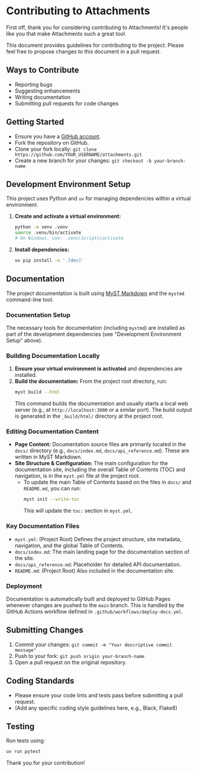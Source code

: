 # Contributing to Attachments

First off, thank you for considering contributing to Attachments! It's people like you that make Attachments such a great tool.

This document provides guidelines for contributing to the project. Please feel free to propose changes to this document in a pull request.

## Ways to Contribute

- Reporting bugs
- Suggesting enhancements
- Writing documentation
- Submitting pull requests for code changes

## Getting Started

- Ensure you have a [GitHub account](https://github.com/signup/free).
- Fork the repository on GitHub.
- Clone your fork locally: `git clone https://github.com/YOUR_USERNAME/attachments.git`
- Create a new branch for your changes: `git checkout -b your-branch-name`

## Development Environment Setup

This project uses Python and `uv` for managing dependencies within a virtual environment.

1.  **Create and activate a virtual environment:**
    ```bash
    python -m venv .venv
    source .venv/bin/activate
    # On Windows, use: .venv\Scripts\activate
    ```

2.  **Install dependencies:**
    ```bash
    uv pip install -e '.[dev]'
    ```

## Documentation

The project documentation is built using [MyST Markdown](https://mystmd.org/) and the `mystmd` command-line tool.

### Documentation Setup

The necessary tools for documentation (including `mystmd`) are installed as part of the development dependencies (see "Development Environment Setup" above).

### Building Documentation Locally

1.  **Ensure your virtual environment is activated** and dependencies are installed.
2.  **Build the documentation:**
    From the project root directory, run:
    ```bash
    myst build --html
    ```
    This command builds the documentation and usually starts a local web server (e.g., at `http://localhost:3000` or a similar port). The build output is generated in the `_build/html/` directory at the project root.

### Editing Documentation Content

-   **Page Content:** Documentation source files are primarily located in the `docs/` directory (e.g., `docs/index.md`, `docs/api_reference.md`). These are written in MyST Markdown.
-   **Site Structure & Configuration:** The main configuration for the documentation site, including the overall Table of Contents (TOC) and navigation, is in the `myst.yml` file at the project root.
    -   To update the main Table of Contents based on the files in `docs/` and `README.md`, you can run:
        ```bash
        myst init --write-toc
        ```
        This will update the `toc:` section in `myst.yml`.

### Key Documentation Files

-   `myst.yml`: (Project Root) Defines the project structure, site metadata, navigation, and the global Table of Contents.
-   `docs/index.md`: The main landing page for the documentation section of the site.
-   `docs/api_reference.md`: Placeholder for detailed API documentation.
-   `README.md`: (Project Root) Also included in the documentation site.

### Deployment

Documentation is automatically built and deployed to GitHub Pages whenever changes are pushed to the `main` branch. This is handled by the GitHub Actions workflow defined in `.github/workflows/deploy-docs.yml`.

## Submitting Changes

1.  Commit your changes: `git commit -m "Your descriptive commit message"`
2.  Push to your fork: `git push origin your-branch-name`
3.  Open a pull request on the original repository.

## Coding Standards

- Please ensure your code lints and tests pass before submitting a pull request.
- (Add any specific coding style guidelines here, e.g., Black, Flake8)

## Testing

Run tests using:
```bash
uv run pytest
```

Thank you for your contribution! 